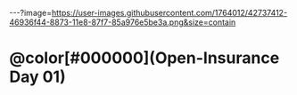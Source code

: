 ---?image=https://user-images.githubusercontent.com/1764012/42737412-46936f44-8873-11e8-87f7-85a976e5be3a.png&size=contain

# @color[#000000](Open-Insurance Day 01)
